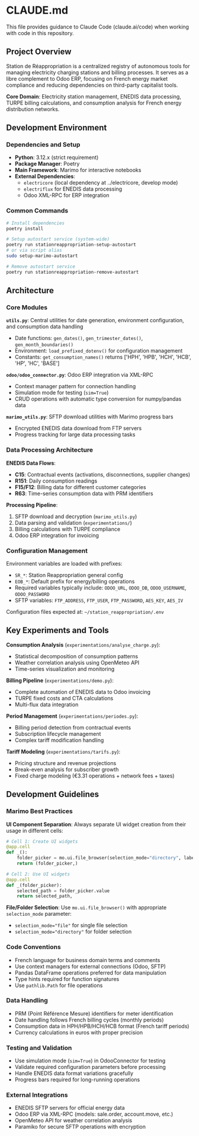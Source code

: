 # CLAUDE.md

This file provides guidance to Claude Code (claude.ai/code) when working with code in this repository.

## Project Overview

Station de Réappropriation is a centralized registry of autonomous tools for managing electricity charging stations and billing processes. It serves as a libre complement to Odoo ERP, focusing on French energy market compliance and reducing dependencies on third-party capitalist tools.

**Core Domain**: Electricity station management, ENEDIS data processing, TURPE billing calculations, and consumption analysis for French energy distribution networks.

## Development Environment

### Dependencies and Setup
- **Python**: 3.12.x (strict requirement)
- **Package Manager**: Poetry
- **Main Framework**: Marimo for interactive notebooks
- **External Dependencies**: 
  - `electricore` (local dependency at ../electricore, develop mode)
  - `electriflux` for ENEDIS data processing
  - Odoo XML-RPC for ERP integration

### Common Commands

```bash
# Install dependencies
poetry install

# Setup autostart service (system-wide)
poetry run stationreappropriation-setup-autostart
# or via script alias
sudo setup-marimo-autostart

# Remove autostart service
poetry run stationreappropriation-remove-autostart
```

## Architecture

### Core Modules

**`utils.py`**: Central utilities for date generation, environment configuration, and consumption data handling
- Date functions: `gen_dates()`, `gen_trimester_dates()`, `gen_month_boundaries()`
- Environment: `load_prefixed_dotenv()` for configuration management
- Constants: `get_consumption_names()` returns ['HPH', 'HPB', 'HCH', 'HCB', 'HP', 'HC', 'BASE']

**`odoo/odoo_connector.py`**: Odoo ERP integration via XML-RPC
- Context manager pattern for connection handling
- Simulation mode for testing (`sim=True`)
- CRUD operations with automatic type conversion for numpy/pandas data

**`marimo_utils.py`**: SFTP download utilities with Marimo progress bars
- Encrypted ENEDIS data download from FTP servers
- Progress tracking for large data processing tasks

### Data Processing Architecture

**ENEDIS Data Flows**:
- **C15**: Contractual events (activations, disconnections, supplier changes)
- **R151**: Daily consumption readings  
- **F15/F12**: Billing data for different customer categories
- **R63**: Time-series consumption data with PRM identifiers

**Processing Pipeline**:
1. SFTP download and decryption (`marimo_utils.py`)
2. Data parsing and validation (`experimentations/`)
3. Billing calculations with TURPE compliance
4. Odoo ERP integration for invoicing

### Configuration Management

Environment variables are loaded with prefixes:
- `SR_*`: Station Reappropriation general config
- `EOB_*`: Default prefix for energy/billing operations
- Required variables typically include: `ODOO_URL`, `ODOO_DB`, `ODOO_USERNAME`, `ODOO_PASSWORD`
- SFTP variables: `FTP_ADDRESS`, `FTP_USER`, `FTP_PASSWORD`, `AES_KEY`, `AES_IV`

Configuration files expected at: `~/station_reappropriation/.env`

## Key Experiments and Tools

**Consumption Analysis** (`experimentations/analyse_charge.py`):
- Statistical decomposition of consumption patterns
- Weather correlation analysis using OpenMeteo API
- Time-series visualization and monitoring

**Billing Pipeline** (`experimentations/demo.py`):
- Complete automation of ENEDIS data to Odoo invoicing
- TURPE fixed costs and CTA calculations
- Multi-flux data integration

**Period Management** (`experimentations/periodes.py`):
- Billing period detection from contractual events
- Subscription lifecycle management
- Complex tariff modification handling

**Tariff Modeling** (`experimentations/tarifs.py`):
- Pricing structure and revenue projections
- Break-even analysis for subscriber growth
- Fixed charge modeling (€3.31 operations + network fees + taxes)

## Development Guidelines

### Marimo Best Practices

**UI Component Separation**: Always separate UI widget creation from their usage in different cells:
```python
# Cell 1: Create UI widgets
@app.cell
def _():
    folder_picker = mo.ui.file_browser(selection_mode="directory", label="Select folder")
    return (folder_picker,)

# Cell 2: Use UI widgets  
@app.cell
def _(folder_picker):
    selected_path = folder_picker.value
    return selected_path,
```

**File/Folder Selection**: Use `mo.ui.file_browser()` with appropriate `selection_mode` parameter:
- `selection_mode="file"` for single file selection
- `selection_mode="directory"` for folder selection

### Code Conventions
- French language for business domain terms and comments
- Use context managers for external connections (Odoo, SFTP)
- Pandas DataFrame operations preferred for data manipulation
- Type hints required for function signatures
- Use `pathlib.Path` for file operations

### Data Handling
- PRM (Point Référence Mesure) identifiers for meter identification
- Date handling follows French billing cycles (monthly periods)
- Consumption data in HPH/HPB/HCH/HCB format (French tariff periods)
- Currency calculations in euros with proper precision

### Testing and Validation
- Use simulation mode (`sim=True`) in OdooConnector for testing
- Validate required configuration parameters before processing
- Handle ENEDIS data format variations gracefully
- Progress bars required for long-running operations

### External Integrations
- ENEDIS SFTP servers for official energy data
- Odoo ERP via XML-RPC (models: sale.order, account.move, etc.)
- OpenMeteo API for weather correlation analysis
- Paramiko for secure SFTP operations with encryption
